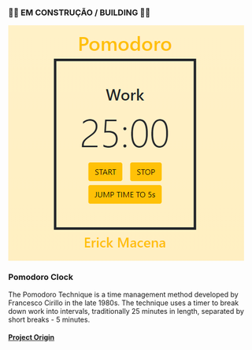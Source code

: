 ### 🚧🚧 EM CONSTRUÇÃO / BUILDING 🚧🚧

<img align="center" alt="Erick's Pomodoro" src="./github_assets/pomodoro.png"/>

### Pomodoro Clock

The Pomodoro Technique is a time management method developed by Francesco Cirillo in the late 1980s. The technique uses a timer to break down work into intervals, traditionally 25 minutes in length, separated by short breaks - 5 minutes.

#### [Project Origin](https://github.com/florinpop17/app-ideas/blob/master/Projects/1-Beginner/Pomodoro-Clock.md)